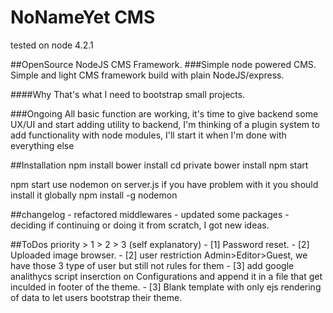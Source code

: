 # NoNameYet CMS
tested on node 4.2.1

##OpenSource NodeJS CMS Framework.
###Simple node powered CMS.
Simple and light CMS framework build with plain NodeJS/express.

####Why
That's what I need to bootstrap small projects.

###Ongoing
All basic function are working, it's time to give backend some UX/UI and start adding utility to backend, I'm thinking of a plugin system to add functionality with node modules, I'll start it when I'm done with everything else

##Installation
	npm install
	bower install
	cd private
	bower install
	npm start

npm start use nodemon on server.js if you have problem with it you should install it globally
	npm install -g nodemon

##changelog
	- refactored middlewares
	- updated some packages
	- deciding if continuing or doing it from scratch, I got new ideas.

##ToDos
	priority > 1 > 2 > 3 (self explanatory)
	- [1] Password reset.
	- [2] Uploaded image browser.
	- [2] user restriction Admin>Editor>Guest, we have those 3 type of user but still not rules for them
	- [3] add google analithycs script inserction on Configurations and append it in a file that get inculded in footer of the theme.
	- [3] Blank template with only ejs rendering of data to let users bootstrap their theme.
